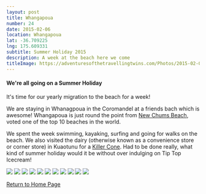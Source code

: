 ```yaml
---
layout: post
title: Whangapoua
number: 24
date: 2015-02-06
location: Whangapoua
lat: -36.709225
lng: 175.609331
subtitle: Summer Holiday 2015
description: A week at the beach here we come
titleImage: https://adventuresofthetravellingtwins.com/Photos/2015-02-06-Whangapoua/cover-min.JPG
---
```


<h4>We're all going on a Summer Holiday</h4>

It's time for our yearly migration to the beach for a week!

We are staying in Whanagpoua in the Coromandel at a friends bach which is awesome!
Whangapoua is just round the point from <a target="_blank" href="https://www.thecoromandel.com/explore/listing/new-chums">New Chums Beach</a>, voted one of the top 10 beaches in the world. 

We spent the week swimming, kayaking, surfing and going for walks on the beach. We also visited the dairy (otherwise known as a convenience store or corner store) in Kuaotunu for a <a target="_blank" href="https://www.localist.co.nz/l/uekkvk">Killer Cone</a>. 
Had to be done really, what kind of summer holiday would it be without over indulging on Tip Top Icecream!

<img src="https://adventuresofthetravellingtwins.com/Photos/2015-02-06-Whangapoua/day11-min.jpg" class="image1">
<img src="https://adventuresofthetravellingtwins.com/Photos/2015-02-06-Whangapoua/day13-min.jpg" class="image1">
<img src="https://adventuresofthetravellingtwins.com/Photos/2015-02-06-Whangapoua/day15-min.jpg" class="image1">
<img src="https://adventuresofthetravellingtwins.com/Photos/2015-02-06-Whangapoua/day19-min.jpg" class="image1">
<img src="https://adventuresofthetravellingtwins.com/Photos/2015-02-06-Whangapoua/day21-min.jpg" class="image1">
<img src="https://adventuresofthetravellingtwins.com/Photos/2015-02-06-Whangapoua/day22-min.jpg" class="image1">
<img src="https://adventuresofthetravellingtwins.com/Photos/2015-02-06-Whangapoua/day24-min.jpg" class="image1">
<img src="https://adventuresofthetravellingtwins.com/Photos/2015-02-06-Whangapoua/day25-min.jpg" class="image1">
<img src="https://adventuresofthetravellingtwins.com/Photos/2015-02-06-Whangapoua/day26-min.jpg" class="image1">
<img src="https://adventuresofthetravellingtwins.com/Photos/2015-02-06-Whangapoua/day28-min.jpg" class="image1">
<img src="https://adventuresofthetravellingtwins.com/Photos/2015-02-06-Whangapoua/day29-min.jpg" class="image1">

<a href="https://adventuresofthetravellingtwins.com/">Return to Home Page</a>
